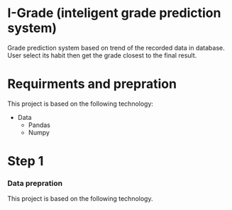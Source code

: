 # I-Grade (inteligent grade prediction system)
Grade prediction system based on trend of the recorded data in database. User select its habit then get the grade closest to the final result.

# Requirments and prepration
This project is based on the following technology:
* Data
  + Pandas
  + Numpy

# Step 1
### Data prepration
This project is based on the following technology.

